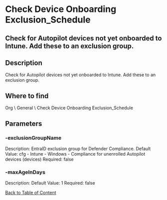 # Check Device Onboarding Exclusion_Schedule

## Check for Autopilot devices not yet onboarded to Intune. Add these to an exclusion group.

## Description
Check for Autopilot devices not yet onboarded to Intune. Add these to an exclusion group.

## Where to find
Org \ General \ Check Device Onboarding Exclusion_Schedule

## Parameters
### -exclusionGroupName
Description: EntraID exclusion group for Defender Compliance.
Default Value: cfg - Intune - Windows - Compliance for unenrolled Autopilot devices (devices)
Required: false

### -maxAgeInDays
Description: 
Default Value: 1
Required: false


[Back to Table of Content](../../../README.md)

